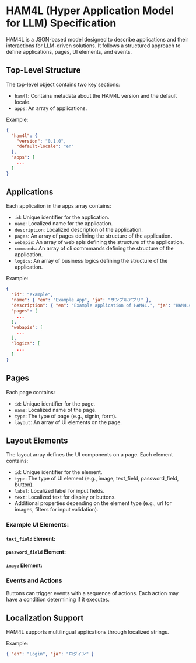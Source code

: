 # HAM4L (Hyper Application Model for LLM) Specification

HAM4L is a JSON-based model designed to describe applications and their interactions for LLM-driven solutions. 
It follows a structured approach to define applications, pages, UI elements, and events.

## Top-Level Structure

The top-level object contains two key sections:

- `ham4l`: Contains metadata about the HAM4L version and the default locale.
- `apps`: An array of applications.

Example:
```json
{
  "ham4l": {
    "version": "0.1.0",
    "default-locale": "en"
  },
  "apps": [
    ...
  ]
}
```

## Applications

Each application in the apps array contains:

- `id`: Unique identifier for the application.
- `name`: Localized name for the application.
- `description`: Localized description of the application.
- `pages`: An array of pages defining the structure of the application.
- `webapis`: An array of web apis defining the structure of the application.
- `commands`: An array of cli commmands defining the structure of the application.
- `logics`: An array of business logics defining the structure of the application.

Example:
```json
{
  "id": "example",
  "name": { "en": "Example App", "ja": "サンプルアプリ" },
  "description": { "en": "Example application of HAM4L.", "ja": "HAM4Lのサンプルアプリです。" },
  "pages": [
    ...
  ],
  "webapis": [
    ...
  ],
  "logics": [
    ...
  ]
}
```

## Pages

Each page contains:

- `id`: Unique identifier for the page.
- `name`: Localized name of the page.
- `type`: The type of page (e.g., signin, form).
- `layout`: An array of UI elements on the page.

## Layout Elements

The layout array defines the UI components on a page. Each element contains:

- `id`: Unique identifier for the element.
- `type`: The type of UI element (e.g., image, text_field, password_field, button).
- `label`: Localized label for input fields.
- `text`: Localized text for display or buttons.
- Additional properties depending on the element type (e.g., url for images, filters for input validation).

### Example UI Elements:

#### `text_field` Element:

#### `password_field` Element:

#### `image` Element:

### Events and Actions

Buttons can trigger events with a sequence of actions. Each action may have a condition determining if it executes.

## Localization Support

HAM4L supports multilingual applications through localized strings.

Example:
```json
{ "en": "Login", "ja": "ログイン" }
```

